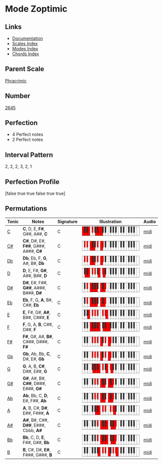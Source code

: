 # Mode Zoptimic

## Links

- [Documentation](index.md)
- [Scales Index](Scales.md)
- [Modes Index](Modes.md)
- [Chords Index](Chords.md)

## Parent Scale

[Phracrimic](ScalePhracrimic.md)

## Number

[2645](https://ianring.com/musictheory/scales/2645)

## Perfection

- 4 Perfect notes
- 2 Perfect notes

## Interval Pattern

2, 2, 2, 3, 2, 1

## Perfection Profile

[false true true false true true]

## Permutations

| Tonic | Notes | Signature | Illustration | Audio |
|-------|-------|-----------|--------------|-------|
| [C](ModeCNaturalZoptimic.md) | **C**, D, E, **F#**, G##, A##, **C** | C | ![CNaturalZoptimic](ModeCNaturalZoptimic.png) | [midi](https://github.com/edipermadi/music/blob/main/docs/ModeCNaturalZoptimic.mid?raw=true) |
| [C#](ModeCSharpZoptimic.md) | **C#**, D#, E#, **F##**, G###, A###, **C#** | C | ![CSharpZoptimic](ModeCSharpZoptimic.png) | [midi](https://github.com/edipermadi/music/blob/main/docs/ModeCSharpZoptimic.mid?raw=true) |
| [Db](ModeDFlatZoptimic.md) | **Db**, Eb, F, **G**, A#, B#, **Db** | C | ![DFlatZoptimic](ModeDFlatZoptimic.png) | [midi](https://github.com/edipermadi/music/blob/main/docs/ModeDFlatZoptimic.mid?raw=true) |
| [D](ModeDNaturalZoptimic.md) | **D**, E, F#, **G#**, A##, B##, **D** | C | ![DNaturalZoptimic](ModeDNaturalZoptimic.png) | [midi](https://github.com/edipermadi/music/blob/main/docs/ModeDNaturalZoptimic.mid?raw=true) |
| [D#](ModeDSharpZoptimic.md) | **D#**, E#, F##, **G##**, A###, B###, **D#** | C | ![DSharpZoptimic](ModeDSharpZoptimic.png) | [midi](https://github.com/edipermadi/music/blob/main/docs/ModeDSharpZoptimic.mid?raw=true) |
| [Eb](ModeEFlatZoptimic.md) | **Eb**, F, G, **A**, B#, C##, **Eb** | C | ![EFlatZoptimic](ModeEFlatZoptimic.png) | [midi](https://github.com/edipermadi/music/blob/main/docs/ModeEFlatZoptimic.mid?raw=true) |
| [E](ModeENaturalZoptimic.md) | **E**, F#, G#, **A#**, B##, C###, **E** | C | ![ENaturalZoptimic](ModeENaturalZoptimic.png) | [midi](https://github.com/edipermadi/music/blob/main/docs/ModeENaturalZoptimic.mid?raw=true) |
| [F](ModeFNaturalZoptimic.md) | **F**, G, A, **B**, C##, D##, **F** | C | ![FNaturalZoptimic](ModeFNaturalZoptimic.png) | [midi](https://github.com/edipermadi/music/blob/main/docs/ModeFNaturalZoptimic.mid?raw=true) |
| [F#](ModeFSharpZoptimic.md) | **F#**, G#, A#, **B#**, C###, D###, **F#** | C | ![FSharpZoptimic](ModeFSharpZoptimic.png) | [midi](https://github.com/edipermadi/music/blob/main/docs/ModeFSharpZoptimic.mid?raw=true) |
| [Gb](ModeGFlatZoptimic.md) | **Gb**, Ab, Bb, **C**, D#, E#, **Gb** | C | ![GFlatZoptimic](ModeGFlatZoptimic.png) | [midi](https://github.com/edipermadi/music/blob/main/docs/ModeGFlatZoptimic.mid?raw=true) |
| [G](ModeGNaturalZoptimic.md) | **G**, A, B, **C#**, D##, E##, **G** | C | ![GNaturalZoptimic](ModeGNaturalZoptimic.png) | [midi](https://github.com/edipermadi/music/blob/main/docs/ModeGNaturalZoptimic.mid?raw=true) |
| [G#](ModeGSharpZoptimic.md) | **G#**, A#, B#, **C##**, D###, E###, **G#** | C | ![GSharpZoptimic](ModeGSharpZoptimic.png) | [midi](https://github.com/edipermadi/music/blob/main/docs/ModeGSharpZoptimic.mid?raw=true) |
| [Ab](ModeAFlatZoptimic.md) | **Ab**, Bb, C, **D**, E#, F##, **Ab** | C | ![AFlatZoptimic](ModeAFlatZoptimic.png) | [midi](https://github.com/edipermadi/music/blob/main/docs/ModeAFlatZoptimic.mid?raw=true) |
| [A](ModeANaturalZoptimic.md) | **A**, B, C#, **D#**, E##, F###, **A** | C | ![ANaturalZoptimic](ModeANaturalZoptimic.png) | [midi](https://github.com/edipermadi/music/blob/main/docs/ModeANaturalZoptimic.mid?raw=true) |
| [A#](ModeASharpZoptimic.md) | **A#**, B#, C##, **D##**, E###, Cbbb, **A#** | C | ![ASharpZoptimic](ModeASharpZoptimic.png) | [midi](https://github.com/edipermadi/music/blob/main/docs/ModeASharpZoptimic.mid?raw=true) |
| [Bb](ModeBFlatZoptimic.md) | **Bb**, C, D, **E**, F##, G##, **Bb** | C | ![BFlatZoptimic](ModeBFlatZoptimic.png) | [midi](https://github.com/edipermadi/music/blob/main/docs/ModeBFlatZoptimic.mid?raw=true) |
| [B](ModeBNaturalZoptimic.md) | **B**, C#, D#, **E#**, F###, G###, **B** | C | ![BNaturalZoptimic](ModeBNaturalZoptimic.png) | [midi](https://github.com/edipermadi/music/blob/main/docs/ModeBNaturalZoptimic.mid?raw=true) |
